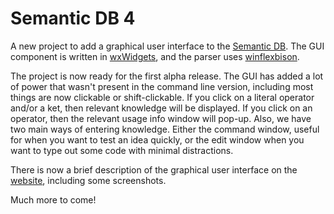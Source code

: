 # Semantic DB 4
A new project to add a graphical user interface to the [Semantic DB](https://github.com/GarryMorrison/SemanticDB3.1). The GUI component is written in [wxWidgets](https://www.wxwidgets.org), and the parser uses [winflexbison](https://github.com/lexxmark/winflexbison). 

The project is now ready for the first alpha release. The GUI has added a lot of power that wasn't present in the command line version, including most things are now clickable or shift-clickable. If you click on a literal operator and/or a ket, then relevant knowledge will be displayed. If you click on an operator, then the relevant usage info window will pop-up. Also, we have two main ways of entering knowledge. Either the command window, useful for when you want to test an idea quickly, or the edit window when you want to type out some code with minimal distractions.

There is now a brief description of the graphical user interface on the [website](http://semantic-db.org/gui/index.html), including some screenshots.

Much more to come!


